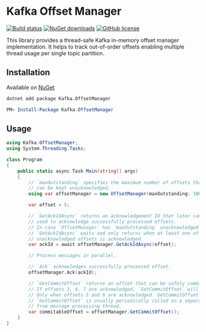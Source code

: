 # Kafka Offset Manager

[![Build status](https://img.shields.io/github/workflow/status/tautvydasversockas/kafka-offset-manager/.NET)](https://github.com/tautvydasversockas/kafka-offset-manager/actions/workflows/pipeline.yml)
[![NuGet downloads](https://img.shields.io/nuget/v/kafka.offsetmanager.svg)](https://www.nuget.org/packages/Kafka.OffsetManager/)
[![GitHub license](https://img.shields.io/github/license/mashape/apistatus.svg)](https://github.com/tautvydasversockas/kafka-offset-manager/blob/main/LICENSE)

This library provides a thread-safe Kafka in-memory offset manager implementation. It helps to track out-of-order offsets enabling multiple thread usage per single topic partition. 

## Installation

Available on [NuGet](https://www.nuget.org/packages/CSharpFunctionalExtensions/)

```bash
dotnet add package Kafka.OffsetManager
```

```powershell
PM> Install-Package Kafka.OffsetManager
```

## Usage

```csharp
using Kafka.OffsetManager;
using System.Threading.Tasks;

class Program
{
    public static async Task Main(string[] args)
    {
        // `maxOutstanding` specifies the maximum number of offsets that
        // can be kept unacknowledged.
        using var offsetManager = new OffsetManager(maxOutstanding: 10000);

        var offset = 5;

        // `GetAckIdAsync` returns an acknowledgement ID that later can be
        // used to acknowledge successfully processed offsets.
        // In case `OffsetManager` has `maxOutstanding` unacknowledged offsets,
        // `GetAckIdAsync` waits and only returns when at least one of the 
        // unacknowledged offsets is acknowledged.
        var ackId = await offsetManager.GetAckIdAsync(offset);

        // Process messages in parallel.

        // `Ack` acknowledges successfully processed offset.
        offsetManager.Ack(ackId);

        // `GetCommitOffset` returns an offset that can be safely committed.
        // If offsets 3, 4, 7 are acknowledged, `GetCommitOffset` will return 4.
        // Only when offsets 5 and 6 are acknowledged `GetCommitOffset` will return 7.
        // `GetCommitOffset` is usually periodically called on a separate
        // from message processing thread.
        var commitableOffset = offsetManager.GetCommitOffset();
    }
}
```
